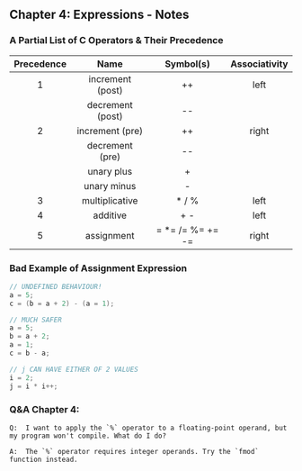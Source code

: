 ## Chapter 4: Expressions - Notes

### A Partial List of C Operators & Their Precedence

| Precedence | Name             | Symbol(s)         | Associativity |
| :--------: | :--------------: | :---------------: | :-----------: |
| 1          | increment (post) | ++                | left          |
|            | decrement (post) | --                |               |
| 2          | increment (pre)  | ++                | right         |
|            | decrement (pre)  | --                |               |
|            | unary plus       | +                 |               |
|            | unary minus      | -                 |               |
| 3          | multiplicative   | * / %             | left          |
| 4          | additive         | + -               | left          |
| 5          | assignment       | = *= /= %= += -=  | right         |

### Bad Example of Assignment Expression

```C
// UNDEFINED BEHAVIOUR!
a = 5;
c = (b = a + 2) - (a = 1);

// MUCH SAFER
a = 5;
b = a + 2;
a = 1;
c = b - a;

// j CAN HAVE EITHER OF 2 VALUES
i = 2;
j = i * i++;
```

### Q&A Chapter 4:
    Q:  I want to apply the `%` operator to a floating-point operand, but my program won't compile. What do I do?

    A:  The `%` operator requires integer operands. Try the `fmod` function instead.


